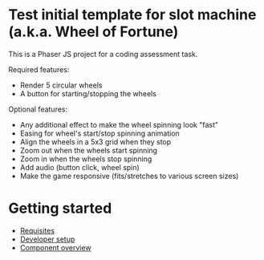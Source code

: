# Test initial template for slot machine (a.k.a. Wheel of Fortune)

This is a Phaser JS project for a coding assessment task.

Required features:

- Render 5 circular wheels
- A button for starting/stopping the wheels

Optional features:

- Any additional effect to make the wheel spinning look "fast"
- Easing for wheel's start/stop spinning animation
- Align the wheels in a 5x3 grid when they stop
- Zoom out when the wheels start spinning
- Zoom in when the wheels stop spinning
- Add audio (button click, wheel spin)
- Make the game responsive (fits/stretches to various screen sizes)

# Getting started

- [Requisites](./docs/requisites.md)
- [Developer setup](./docs/dev-guide.md)
- [Component overview](./docs/components.md)
